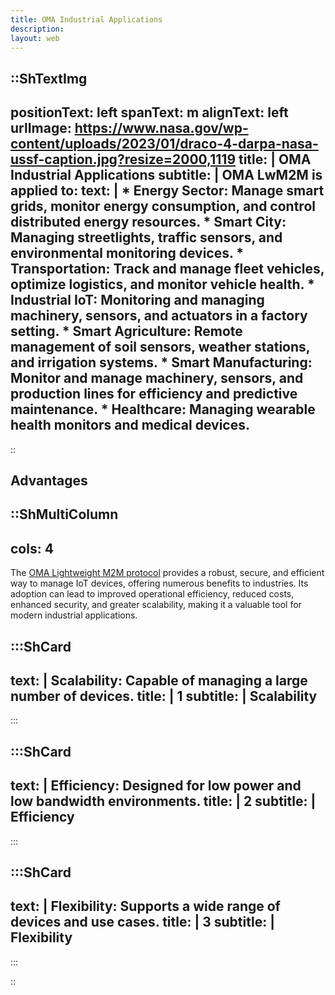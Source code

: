 ```yaml
---
title: OMA Industrial Applications
description:
layout: web
---
```


::ShTextImg
---
positionText: left
spanText: m
alignText: left
urlImage: https://www.nasa.gov/wp-content/uploads/2023/01/draco-4-darpa-nasa-ussf-caption.jpg?resize=2000,1119
title: |
  OMA Industrial Applications
subtitle: |
  OMA LwM2M is applied to:
text: |
        * **Energy Sector**: Manage smart grids, monitor energy consumption, and control distributed energy resources.
        * **Smart City**: Managing streetlights, traffic sensors, and environmental monitoring devices.
        * **Transportation**: Track and manage fleet vehicles, optimize logistics, and monitor vehicle health. 
        * **Industrial IoT**: Monitoring and managing machinery, sensors, and actuators in a factory setting.
        * **Smart Agriculture**: Remote management of soil sensors, weather stations, and irrigation systems.
        * **Smart Manufacturing**: Monitor and manage machinery, sensors, and production lines for efficiency and predictive maintenance.
        * **Healthcare**: Managing wearable health monitors and medical devices.
---
::

## Advantages

::ShMultiColumn
---
cols: 4
---

The [OMA Lightweight M2M protocol](/lwm2m/applications-use-cases#lwm2m-messaging-procol) provides a robust, secure, and efficient way to manage IoT devices, offering numerous benefits to industries. Its adoption can lead to improved operational efficiency, reduced costs, enhanced security, and greater scalability, making it a valuable tool for modern industrial applications.

:::ShCard 
---
text: | 
    **Scalability**: Capable of managing a large number of devices.
title: |
    1
subtitle: |
    Scalability
---
:::

:::ShCard 
---
text: | 
    **Efficiency**: Designed for low power and low bandwidth environments.
title: |
    2
subtitle: |
    Efficiency
---
:::

:::ShCard 
---
text: | 
    **Flexibility**: Supports a wide range of devices and use cases.
title: |
    3
subtitle: |
    Flexibility
---
:::

::
